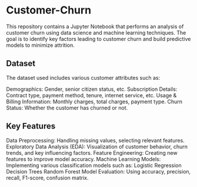 # Customer-Churn

This repository contains a Jupyter Notebook that performs an analysis of customer churn using data science and machine learning techniques. The goal is to identify key factors leading to customer churn and build predictive models to minimize attrition.

## Dataset
The dataset used includes various customer attributes such as:

Demographics: Gender, senior citizen status, etc.
Subscription Details: Contract type, payment method, tenure, internet service, etc.
Usage & Billing Information: Monthly charges, total charges, payment type.
Churn Status: Whether the customer has churned or not.

## Key Features

Data Preprocessing: Handling missing values, selecting relevant features.
Exploratory Data Analysis (EDA): Visualization of customer behavior, churn trends, and key 
                                 influencing factors.
Feature Engineering: Creating new features to improve model accuracy.
Machine Learning Models: Implementing various classification models such as:
Logistic Regression
Decision Trees
Random Forest
Model Evaluation: Using accuracy, precision, recall, F1-score, confusion matrix.


